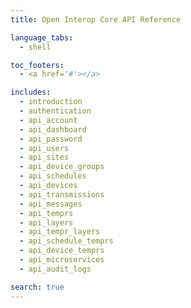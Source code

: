 ```yaml
---
title: Open Interop Core API Reference

language_tabs:
  - shell

toc_footers:
  - <a href='#'></a>

includes:
  - introduction
  - authentication
  - api_account
  - api_dashboard
  - api_password
  - api_users
  - api_sites
  - api_device_groups
  - api_schedules
  - api_devices
  - api_transmissions
  - api_messages
  - api_temprs
  - api_layers
  - api_tempr_layers
  - api_schedule_temprs
  - api_device_temprs
  - api_microservices
  - api_audit_logs

search: true
---
```


